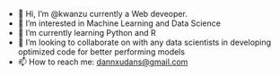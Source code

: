 - 👋 Hi, I’m @kwanzu currently a Web deveoper.
- 👀 I’m interested in Machine Learning and Data Science
- 🌱 I’m currently learning Python and R 
- 💞️ I’m looking to collaborate on with any data scientists 
      in developing optimized code for better performing models
- 📫 How to reach me: dannxudans@gmail.com

<!---
kwanzu/kwanzu is a ✨ special ✨ repository because its `README.md` (this file) appears on your GitHub profile.
You can click the Preview link to take a look at your changes.
--->
